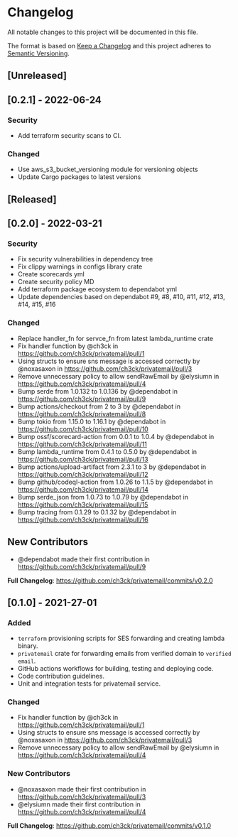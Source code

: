 # Changelog
All notable changes to this project will be documented in this file.

The format is based on [Keep a Changelog](http://keepachangelog.com/en/1.0.0/)
and this project adheres to [Semantic Versioning](https://semver.org/spec/v2.0.0.html).


## [Unreleased]

## [0.2.1] - 2022-06-24

### Security
- Add terraform security scans to CI.

### Changed
- Use aws_s3_bucket_versioning module for versioning objects
- Update Cargo packages to latest versions



## [Released]

## [0.2.0] - 2022-03-21

### Security

- Fix security vulnerabilities in dependency tree
- Fix clippy warnings in configs library crate
- Create scorecards yml
- Create security policy MD
- Add terraform package ecosystem to dependabot yml
- Update dependencies based on dependabot #9, #8, #10, #11, #12, #13, #14, #15, #16

### Changed
* Replace handler_fn for servce_fn from latest lambda_runtime crate
* Fix handler function by @ch3ck in https://github.com/ch3ck/privatemail/pull/1
* Using structs to ensure sns message is accessed correctly by @noxasaxon in https://github.com/ch3ck/privatemail/pull/3
* Remove unnecessary policy to allow sendRawEmail by @elysiumn in https://github.com/ch3ck/privatemail/pull/4
* Bump serde from 1.0.132 to 1.0.136 by @dependabot in https://github.com/ch3ck/privatemail/pull/9
* Bump actions/checkout from 2 to 3 by @dependabot in https://github.com/ch3ck/privatemail/pull/8
* Bump tokio from 1.15.0 to 1.16.1 by @dependabot in https://github.com/ch3ck/privatemail/pull/10
* Bump ossf/scorecard-action from 0.0.1 to 1.0.4 by @dependabot in https://github.com/ch3ck/privatemail/pull/11
* Bump lambda_runtime from 0.4.1 to 0.5.0 by @dependabot in https://github.com/ch3ck/privatemail/pull/13
* Bump actions/upload-artifact from 2.3.1 to 3 by @dependabot in https://github.com/ch3ck/privatemail/pull/12
* Bump github/codeql-action from 1.0.26 to 1.1.5 by @dependabot in https://github.com/ch3ck/privatemail/pull/14
* Bump serde_json from 1.0.73 to 1.0.79 by @dependabot in https://github.com/ch3ck/privatemail/pull/15
* Bump tracing from 0.1.29 to 0.1.32 by @dependabot in https://github.com/ch3ck/privatemail/pull/16

## New Contributors
* @dependabot made their first contribution in https://github.com/ch3ck/privatemail/pull/9

**Full Changelog**: https://github.com/ch3ck/privatemail/commits/v0.2.0


## [0.1.0] - 2021-27-01

### Added

- `terraform` provisioning scripts for SES forwarding and creating lambda binary.
- `privatemail` crate for forwarding emails from verified domain to `verified email`.
- GitHub actions workflows for building, testing and deploying code.
- Code contribution guidelines.
- Unit and integration tests for privatemail service.

### Changed
* Fix handler function by @ch3ck in https://github.com/ch3ck/privatemail/pull/1
* Using structs to ensure sns message is accessed correctly by @noxasaxon in https://github.com/ch3ck/privatemail/pull/3
* Remove unnecessary policy to allow sendRawEmail by @elysiumn in https://github.com/ch3ck/privatemail/pull/4

### New Contributors
* @noxasaxon made their first contribution in https://github.com/ch3ck/privatemail/pull/3
* @elysiumn made their first contribution in https://github.com/ch3ck/privatemail/pull/4

**Full Changelog**: https://github.com/ch3ck/privatemail/commits/v0.1.0
